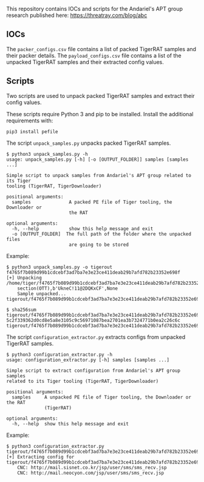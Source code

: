 This repository contains IOCs and scripts for the Andariel's APT group research published here: https://threatray.com/blog/abc

## IOCs

The `packer_configs.csv` file contains a list of packed TigerRAT samples and their packer details.
The `payload_configs.csv` file contains a list of the unpacked TigerRAT samples and their extracted config values.


## Scripts

Two scripts are used to unpack packed TigerRAT samples and extract their config values.

These scripts require Python 3 and pip to be installed. Install the additional requirements with:
```
pip3 install pefile
```

The script `unpack_samples.py` unpacks packed TigerRAT samples.

```
$ python3 unpack_samples.py -h
usage: unpack_samples.py [-h] [-o [OUTPUT_FOLDER]] samples [samples ...]

Simple script to unpack samples from Andariel's APT group related to its Tiger
tooling (TigerRAT, TigerDownloader)

positional arguments:
  samples              A packed PE file of Tiger tooling, the Downloader or
                       the RAT

optional arguments:
  -h, --help           show this help message and exit
  -o [OUTPUT_FOLDER]  The full path of the folder where the unpacked files
                       are going to be stored

```

Example:

```
$ python3 unpack_samples.py -o tigerout f4765f7b089d99b1cdcebf3ad7ba7e3e23ce411deab29b7afd782b23352e698f
[+] Unpacking /home/tiger/f4765f7b089d99b1cdcebf3ad7ba7e3e23ce411deab29b7afd782b23352e698f
	section(OTT),b'UkneC!11@2DQKxCF',None
	Sample unpacked... tigerout/f4765f7b089d99b1cdcebf3ad7ba7e3e23ce411deab29b7afd782b23352e698f.unpacked

$ sha256sum tigerout/f4765f7b089d99b1cdcebf3ad7ba7e3e23ce411deab29b7afd782b23352e698f.unpacked
5c2f339362d0cd8e5a8e3105c9c56971087bea2701ea3b7324771b0ea2c26c6c  tigerout/f4765f7b089d99b1cdcebf3ad7ba7e3e23ce411deab29b7afd782b23352e698f.unpacked
```

The script `configuration_extractor.py` extracts configs from unpacked TigerRAT samples.

```
$ python3 configuration_extractor.py -h
usage: configuration_extractor.py [-h] samples [samples ...]

Simple script to extract configuration from Andariel's APT group samples
related to its Tiger tooling (TigerRAT, TigerDownloader)

positional arguments:
  samples     A unpacked PE file of Tiger tooling, the Downloader or the RAT
              (TigerRAT)

optional arguments:
  -h, --help  show this help message and exit
```

Example:

```
$ python3 configuration_extractor.py tigerout/f4765f7b089d99b1cdcebf3ad7ba7e3e23ce411deab29b7afd782b23352e698f.unpacked
[+] Extracting config for tigerout/f4765f7b089d99b1cdcebf3ad7ba7e3e23ce411deab29b7afd782b23352e698f.unpacked
	CNC: http://mail.sisnet.co.kr/jsp/user/sms/sms_recv.jsp
	CNC: http://mail.neocyon.com/jsp/user/sms/sms_recv.jsp
```
